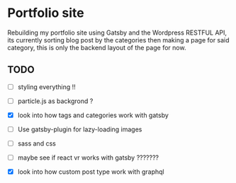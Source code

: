 # Portfolio site 
Rebuilding my portfolio site using Gatsby and the Wordpress RESTFUL API, 
its currently sorting blog post by the categories then making a page for said category,
this is only the backend layout of the page for now. 


## TODO
- [ ] styling everything !!
- [ ] particle.js as backgrond ?
- [X] look into how tags and categories work with gatsby
- [ ] Use gatsby-plugin for lazy-loading images
- [ ] sass and css
- [ ] maybe see if react vr works with gatsby ???????
- [X] look into how custom post type work with graphql

